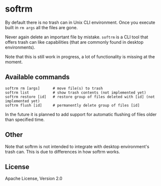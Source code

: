 # softrm

By default there is no trash can in Unix CLI environment. Once you execute built in `rm args` all the files are gone.

Never again delete an important file by mistake. `softrm` is a CLI tool 
that offers trash can like capabilities (that are commonly found in desktop environments).

Note that this is still work in progress, a lot of functionality is missing at the moment.

## Available commands
```
softrm rm [args]      # move file(s) to trash
softrm list           # show trash contents (not implemented yet)
softrm restore [id]   # restore group of files deleted with [id] (not implemented yet)
softrm flush [id]     # permanently delete group of files [id]
```

In the future it is planned to add support for automatic flushing of files older than specified time.

## Other
Note that softrm is not intended to integrate with desktop environment's trash can. This is due to differences
in how softrm works.

## License
Apache License, Version 2.0
